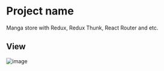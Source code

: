 # Project name

Manga store with Redux, Redux Thunk, React Router and etc.

## View

![image](https://user-images.githubusercontent.com/20660693/158577034-74d3ff1f-b1c5-4627-8744-f049d7f0ef75.png)




